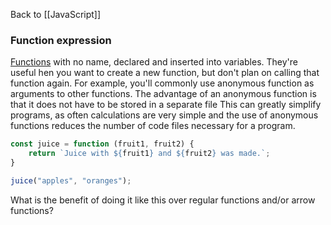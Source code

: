 Back to [[JavaScript]]
### Function expression
[Functions](Functions.md) with no name, declared and inserted into variables. They're useful hen you want to create a new function, but don't plan on calling that function again. For example, you'll commonly use anonymous function as arguments to other functions. The advantage of an anonymous function is that it does not have to be stored in a separate file This can greatly simplify programs, as often calculations are very simple and the use of anonymous functions reduces the number of code files necessary for a program.

```javascript
const juice = function (fruit1, fruit2) {
	return `Juice with ${fruit1} and ${fruit2} was made.`;
}

juice("apples", "oranges");
```

What is the benefit of doing it like this over regular functions and/or arrow functions?